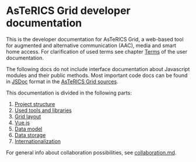 # AsTeRICS Grid developer documentation

This is the developer documentation for AsTeRICS Grid, a web-based tool for augmented and alternative communication (AAC), media and smart home access.
For clarification of used terms see chapter [Terms](../documentation_user/01_terms.md) of the user documentation.

The following docs do not include interface documentation about Javascript modules and their public methods. Most important code docs can be found in [JSDoc](https://github.com/jsdoc/jsdoc) format in the [AsTeRICS Grid sources](https://github.com/asterics/AsTeRICS-Grid/tree/master/src/js).

This documentation is divided in the following parts:

1. [Project structure](01_structure.md)
1. [Used tools and libraries](02_tools.md)
1. [Grid layout](03_grid.md)
1. [Vue.js](04_vuejs.md)
1. [Data model](05_datamodel.md)
1. [Data storage](06_data_storage.md)
1. [Internationalization](07_i18n.md)

For general info about collaboration possibilities, see [collaboration.md](collaboration.md).